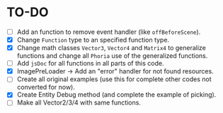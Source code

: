 # TO-DO

- [ ] Add an function to remove event handler (like `offBeforeScene`).
- [x] Change `Function` type to an specified function type.
- [x] Change math classes `Vector3`, `Vector4` and `Matrix4` to generalize functions and change all `Phoria` use of the generalized functions.
- [ ] Add `jsDoc` for all functions in all parts of this code.
- [x] ImagePreLoader -> Add an "error" handler for not found resources.
- [ ] Create all original examples (use this for complete other codes not converted for now).
- [x] Create Entity Debug method (and complete the example of picking).
- [ ] Make all Vector2/3/4 with same functions.
